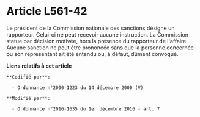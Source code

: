 # Article L561-42

Le président de la Commission nationale des sanctions désigne un rapporteur. Celui-ci ne peut recevoir aucune instruction. La
Commission statue par décision motivée, hors la présence du rapporteur de l'affaire. Aucune sanction ne peut être prononcée
sans que la personne concernée ou son représentant ait été entendu ou, à défaut, dûment convoqué.

**Liens relatifs à cet article**

	**Codifié par**:

	  - Ordonnance n°2000-1223 du 14 décembre 2000 (V)

	**Modifié par**:

	  - Ordonnance n°2016-1635 du 1er décembre 2016 - art. 7
